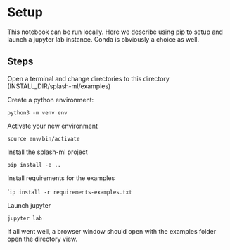 # Setup
This notebook can be run locally. Here we describe using pip to setup and launch a jupyter lab instance. Conda
is obviously a choice as well.

## Steps
Open a terminal and change directories to this directory (INSTALL_DIR/splash-ml/examples)

Create a python environment:

`python3 -m venv env`

Activate your new environment

`source env/bin/activate`

Install the splash-ml project

`pip install -e ..`

Install requirements for the examples

'`ip install -r requirements-examples.txt`

Launch jupyter

`jupyter lab`


If all went well, a browser window should open with the examples folder open the directory view.